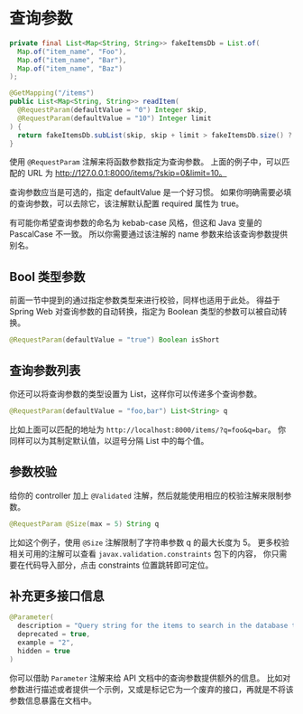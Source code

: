 # 查询参数

```java
private final List<Map<String, String>> fakeItemsDb = List.of(
  Map.of("item_name", "Foo"),
  Map.of("item_name", "Bar"),
  Map.of("item_name", "Baz")
);

@GetMapping("/items")
public List<Map<String, String>> readItem(
  @RequestParam(defaultValue = "0") Integer skip,
  @RequestParam(defaultValue = "10") Integer limit
) {
  return fakeItemsDb.subList(skip, skip + limit > fakeItemsDb.size() ? fakeItemsDb.size() : limit);
}
```

使用 `@RequestParam` 注解来将函数参数指定为查询参数。
上面的例子中，可以匹配的 URL 为 http://127.0.0.1:8000/items/?skip=0&limit=10。

查询参数应当是可选的，指定 defaultValue 是一个好习惯。
如果你明确需要必填的查询参数，可以去除它，该注解默认配置 required 属性为 true。

有可能你希望查询参数的命名为 kebab-case 风格，但这和 Java 变量的 PascalCase 不一致。
所以你需要通过该注解的 name 参数来给该查询参数提供别名。

## Bool 类型参数

前面一节中提到的通过指定参数类型来进行校验，同样也适用于此处。
得益于 Spring Web 对查询参数的自动转换，指定为 Boolean 类型的参数可以被自动转换。

```java
@RequestParam(defaultValue = "true") Boolean isShort
```

## 查询参数列表

你还可以将查询参数的类型设置为 List，这样你可以传递多个查询参数。

```java
@RequestParam(defaultValue = "foo,bar") List<String> q
```

比如上面可以匹配的地址为 `http://localhost:8000/items/?q=foo&q=bar`。
你同样可以为其制定默认值，以逗号分隔 List 中的每个值。

## 参数校验

给你的 controller 加上 `@Validated` 注解，然后就能使用相应的校验注解来限制参数。

```java
@RequestParam @Size(max = 5) String q
```

比如这个例子，使用 `@Size` 注解限制了字符串参数 q 的最大长度为 5。
更多校验相关可用的注解可以查看 `javax.validation.constraints` 包下的内容，
你只需要在代码导入部分，点击 constraints 位置跳转即可定位。

## 补充更多接口信息

```java
@Parameter(
  description = "Query string for the items to search in the database that have a good match",
  deprecated = true,
  example = "2",
  hidden = true
)
```

你可以借助 `Parameter` 注解来给 API 文档中的查询参数提供额外的信息。
比如对参数进行描述或者提供一个示例，又或是标记它为一个废弃的接口，再就是不将该参数信息暴露在文档中。
